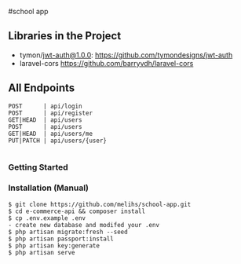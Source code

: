 #school app

## Libraries in the Project
- tymon/jwt-auth@1.0.0: https://github.com/tymondesigns/jwt-auth
- laravel-cors https://github.com/barryvdh/laravel-cors
## All Endpoints
```
POST      | api/login        
POST      | api/register    
GET|HEAD  | api/users        
POST      | api/users        
GET|HEAD  | api/users/me     
PUT|PATCH | api/users/{user}  
                                                                                             
```

### Getting Started

### Installation (Manual)
```console
$ git clone https://github.com/melihs/school-app.git 
$ cd e-commerce-api && composer install
$ cp .env.example .env
- create new database and modifed your .env
$ php artisan migrate:fresh --seed
$ php artisan passport:install
$ php artisan key:generate 
$ php artisan serve
```

